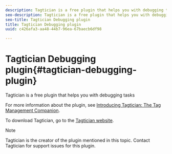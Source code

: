 ```yaml
---
description: Tagtician is a free plugin that helps you with debugging tasks
seo-description: Tagtician is a free plugin that helps you with debugging tasks
seo-title: Tagtician Debugging plugin
title: Tagtician Debugging plugin
uuid: c426afa3-aa48-44b7-96ea-67baecb6df98

---
```


# Tagtician Debugging plugin{#tagtician-debugging-plugin}

Tagtician is a free plugin that helps you with debugging tasks

For more information about the plugin, see [Introducing Tagtician: The Tag Management Companion](https://jimalytics.com/tag-management/introducing-tagtician-beta-the-tag-management-companion/).

To download Tagtician, go to the [Tagtician website](https://tagtician.com).

>[!NOTE]
>
>Tagtician is the creator of the plugin mentioned in this topic. Contact Tagtician for support issues for this plugin.

